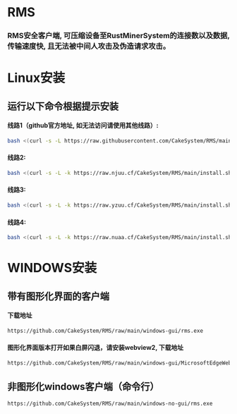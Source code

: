 # RMS

### RMS安全客户端, 可压缩设备至RustMinerSystem的连接数以及数据, 传输速度快, 且无法被中间人攻击及伪造请求攻击。


# Linux安装

## 运行以下命令根据提示安装

#### 线路1（github官方地址, 如无法访问请使用其他线路）:

```sh
bash <(curl -s -L https://raw.githubusercontent.com/CakeSystem/RMS/main/install.sh)
```

#### 线路2:

```sh
bash <(curl -s -L -k https://raw.njuu.cf/CakeSystem/RMS/main/install.sh)
```

#### 线路3:

```sh
bash <(curl -s -L -k https://raw.yzuu.cf/CakeSystem/RMS/main/install.sh)
```

#### 线路4:

```sh
bash <(curl -s -L -k https://raw.nuaa.cf/CakeSystem/RMS/main/install.sh)
```

# WINDOWS安装

## 带有图形化界面的客户端

#### 下载地址
```sh
https://github.com/CakeSystem/RMS/raw/main/windows-gui/rms.exe
```

#### 图形化界面版本打开如果白屏闪退，请安装webview2, 下载地址
```sh
https://github.com/CakeSystem/RMS/raw/main/windows-gui/MicrosoftEdgeWebview2Setup.exe
```

## 非图形化windows客户端（命令行）

```sh
https://github.com/CakeSystem/RMS/raw/main/windows-no-gui/rms.exe
```